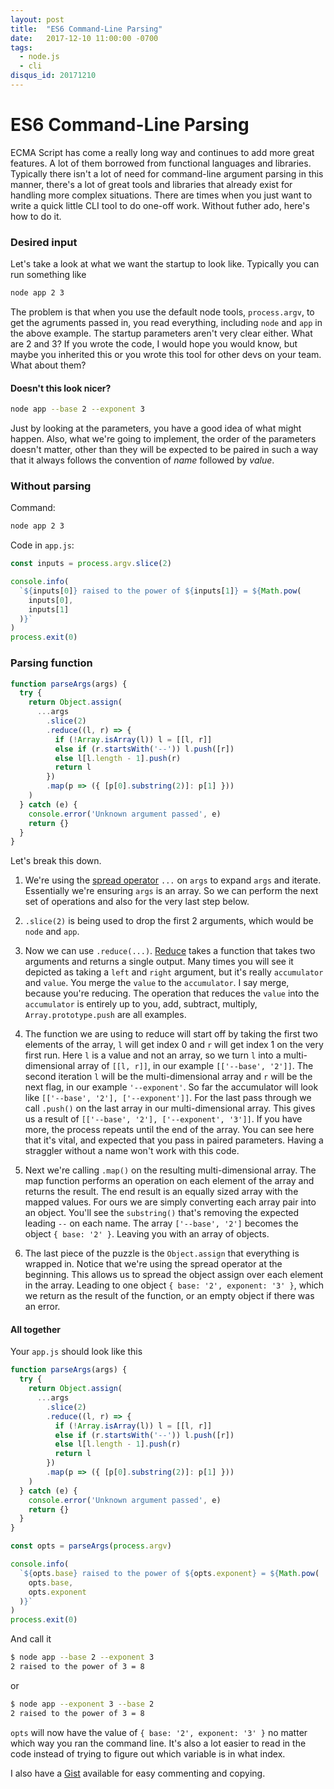 ```yaml
---
layout: post
title:  "ES6 Command-Line Parsing"
date:   2017-12-10 11:00:00 -0700
tags:
  - node.js
  - cli
disqus_id: 20171210
---
```


# ES6 Command-Line Parsing

ECMA Script has come a really long way and continues to add more great features. A lot of them borrowed from functional languages and libraries. Typically there isn't a lot of need for command-line argument parsing in this manner, there's a lot of great tools and libraries that already exist for handling more complex situations. There are times when you just want to write a quick little CLI tool to do one-off work. Without futher ado, here's how to do it.

### Desired input

Let's take a look at what we want the startup to look like. Typically you can run something like

```sh
node app 2 3
```

The problem is that when you use the default node tools, `process.argv`, to get the agruments passed in, you read everything, including `node` and `app` in the above example. The startup parameters aren't very clear either. What are 2 and 3? If you wrote the code, I would hope you would know, but maybe you inherited this or you wrote this tool for other devs on your team. What about them?

#### Doesn't this look nicer?

```sh
node app --base 2 --exponent 3
```

Just by looking at the parameters, you have a good idea of what might happen. Also, what we're going to implement, the order of the parameters doesn't matter, other than they will be expected to be paired in such a way that it always follows the convention of _name_ followed by _value_.

### Without parsing

Command:

```sh
node app 2 3
```

Code in `app.js`:

```js
const inputs = process.argv.slice(2)

console.info(
  `${inputs[0]} raised to the power of ${inputs[1]} = ${Math.pow(
    inputs[0],
    inputs[1]
  )}`
)
process.exit(0)
```

### Parsing function

```js
function parseArgs(args) {
  try {
    return Object.assign(
      ...args
        .slice(2)
        .reduce((l, r) => {
          if (!Array.isArray(l)) l = [[l, r]]
          else if (r.startsWith('--')) l.push([r])
          else l[l.length - 1].push(r)
          return l
        })
        .map(p => ({ [p[0].substring(2)]: p[1] }))
    )
  } catch (e) {
    console.error('Unknown argument passed', e)
    return {}
  }
}
```

Let's break this down.

1. We're using the [spread operator](https://developer.mozilla.org/en-US/docs/Web/JavaScript/Reference/Operators/Spread_operator) `...` on `args` to expand `args` and iterate. Essentially we're ensuring `args` is an array. So we can perform the next set of operations and also for the very last step below.

1. `.slice(2)` is being used to drop the first 2 arguments, which would be `node` and `app`.

1. Now we can use `.reduce(...)`. [Reduce](https://developer.mozilla.org/en-US/docs/Web/JavaScript/Reference/Global_Objects/Array/Reduce) takes a function that takes two arguments and returns a single output. Many times you will see it depicted as taking a `left` and `right` argument, but it's really `accumulator` and `value`. You merge the `value` to the `accumulator`. I say merge, because you're reducing. The operation that reduces the `value` into the `accumulator` is entirely up to you, add, subtract, multiply, `Array.prototype.push` are all examples.

1. The function we are using to reduce will start off by taking the first two elements of the array, `l` will get index 0 and `r` will get index 1 on the very first run. Here `l` is a value and not an array, so we turn `l` into a multi-dimensional array of `[[l, r]]`, in our example `[['--base', '2']]`. The second iteration `l` will be the multi-dimensional array and `r` will be the next flag, in our example `'--exponent'`. So far the accumulator will look like `[['--base', '2'], ['--exponent']]`. For the last pass through we call `.push()` on the last array in our multi-dimensional array. This gives us a result of `[['--base', '2'], ['--exponent', '3']]`. If you have more, the process repeats until the end of the array. You can see here that it's vital, and expected that you pass in paired parameters. Having a straggler without a name won't work with this code.

1. Next we're calling `.map()` on the resulting multi-dimensional array. The map function performs an operation on each element of the array and returns the result. The end result is an equally sized array with the mapped values. For ours we are simply converting each array pair into an object. You'll see the `substring()` that's removing the expected leading `--` on each name. The array `['--base', '2']` becomes the object `{ base: '2' }`. Leaving you with an array of objects.

1. The last piece of the puzzle is the `Object.assign` that everything is wrapped in. Notice that we're using the spread operator at the beginning. This allows us to spread the object assign over each element in the array. Leading to one object `{ base: '2', exponent: '3' }`, which we return as the result of the function, or an empty object if there was an error.

#### All together

Your `app.js` should look like this

```js
function parseArgs(args) {
  try {
    return Object.assign(
      ...args
        .slice(2)
        .reduce((l, r) => {
          if (!Array.isArray(l)) l = [[l, r]]
          else if (r.startsWith('--')) l.push([r])
          else l[l.length - 1].push(r)
          return l
        })
        .map(p => ({ [p[0].substring(2)]: p[1] }))
    )
  } catch (e) {
    console.error('Unknown argument passed', e)
    return {}
  }
}

const opts = parseArgs(process.argv)

console.info(
  `${opts.base} raised to the power of ${opts.exponent} = ${Math.pow(
    opts.base,
    opts.exponent
  )}`
)
process.exit(0)
```

And call it

```sh
$ node app --base 2 --exponent 3
2 raised to the power of 3 = 8
```

or

```sh
$ node app --exponent 3 --base 2
2 raised to the power of 3 = 8
```

`opts` will now have the value of `{ base: '2', exponent: '3' }` no matter which way you ran the command line. It's also a lot easier to read in the code instead of trying to figure out which variable is in what index.

I also have a [Gist](https://gist.github.com/bit-cmdr/48b7d82ad93fe9e3043d61e842c0ebe3) available for easy commenting and copying.
